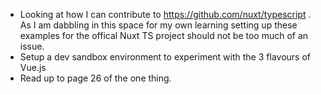 - Looking at how I can contribute to https://github.com/nuxt/typescript . As I am dabbling in this space for my own learning setting up these examples for the offical Nuxt TS project should not be too much of an issue.
- Setup a dev sandbox environment to experiment with the 3 flavours of Vue.js
- Read up to page 26 of the one thing. 
